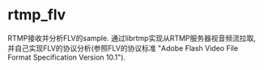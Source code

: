 # rtmp_flv   
RTMP接收并分析FLV的sample. 通过librtmp实现从RTMP服务器视音频流拉取, 并自己实现FLV的协议分析(参照FLV的协议标准 "Adobe Flash Video File Format Specification Version 10.1").     

